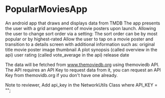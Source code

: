 # PopularMoviesApp
An android app that draws and displays data from TMDB
The app presents the user with a grid arrangement of movie posters upon launch. Allowing the user to change sort order via a setting: The sort order can be by most popular or by highest-rated Allow the user to tap on a movie poster and transition to a details screen with additional information such as: original title movie poster image thumbnail A plot synopsis (called overview in the api) user rating (called vote_average in the api) release date

The data will be fetched from www.themoviedb.org using themoviedb API. The API requires an API Key to request data from it, you can request an API Key from themovidb.org if you don't have one already.

Note to reviewer, Add api_key in the NetworkUtils Class where  API_KEY = "";

